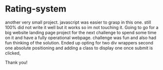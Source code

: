 # Rating-system

another very small project. javascript was easier to grasp in this one. still 100% did not write it well but it works so im not touching it. Going to go for a big website
landing page project for the next challenge to spend some time on it and have a fully operational webpage. challenge was fun and also had fun thinking of 
the solution. Ended up opting for two div wrappers second one absolute positioning and adding a class to display one once submit is clicked, 

Thank you! 
